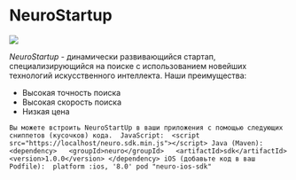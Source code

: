 # NeuroStartup

![](images/neurostartup_logo.png)

*NeuroStartup* - динамически развивающийся стартап, специализирующийся на поиске с использованием новейших технологий искусственного интеллекта.
Наши преимущества:
* Высокая точность поиска
* Высокая скорость поиска
* Низкая цена
```
Вы можете встроить NeuroStartUp в ваши приложения с помощью следующих сниппетов (кусочков) кода.  JavaScript:  <script src="https://localhost/neuro.sdk.min.js"></script> Java (Maven):  <dependency>   <groupId>neuro</groupId>   <artifactId>sdk</artifactId>   <version>1.0.0</version> </dependency> iOS (добавьте код в ваш Podfile):  platform :ios, '8.0' pod "neuro-ios-sdk"
```
